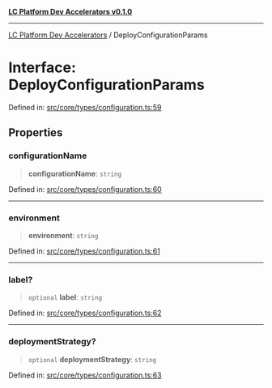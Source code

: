 [**LC Platform Dev Accelerators v0.1.0**](../README.md)

***

[LC Platform Dev Accelerators](../globals.md) / DeployConfigurationParams

# Interface: DeployConfigurationParams

Defined in: [src/core/types/configuration.ts:59](https://github.com/stainedhead/lc-platform-dev-accelerators/blob/12c3626979e745866113de19cb4bb33222f28139/src/core/types/configuration.ts#L59)

## Properties

### configurationName

> **configurationName**: `string`

Defined in: [src/core/types/configuration.ts:60](https://github.com/stainedhead/lc-platform-dev-accelerators/blob/12c3626979e745866113de19cb4bb33222f28139/src/core/types/configuration.ts#L60)

***

### environment

> **environment**: `string`

Defined in: [src/core/types/configuration.ts:61](https://github.com/stainedhead/lc-platform-dev-accelerators/blob/12c3626979e745866113de19cb4bb33222f28139/src/core/types/configuration.ts#L61)

***

### label?

> `optional` **label**: `string`

Defined in: [src/core/types/configuration.ts:62](https://github.com/stainedhead/lc-platform-dev-accelerators/blob/12c3626979e745866113de19cb4bb33222f28139/src/core/types/configuration.ts#L62)

***

### deploymentStrategy?

> `optional` **deploymentStrategy**: `string`

Defined in: [src/core/types/configuration.ts:63](https://github.com/stainedhead/lc-platform-dev-accelerators/blob/12c3626979e745866113de19cb4bb33222f28139/src/core/types/configuration.ts#L63)
